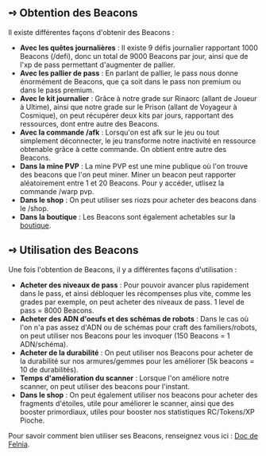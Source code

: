 ## **➺** Obtention des Beacons

Il existe différentes façons d'obtenir des Beacons :  

- **Avec les quêtes journalières** : Il existe 9 défis journalier rapportant 1000 Beacons (/defi), donc un total de 9000 Beacons par jour, ainsi que de l'xp de pass permettant d'augmenter de pallier.
- **Avec les pallier de pass** : En parlant de pallier, le pass nous donne énormément de Beacons, que ça soit dans le pass non premium ou dans le pass premium.
- **Avec le kit journalier** : Grâce à notre grade sur Rinaorc (allant de Joueur à Ultime), ainsi que notre grade sur le Prison (allant de Voyageur à Cosmique), on peut récupérer deux kits par jours, rapportant des ressources, dont entre autre des Beacons.
- **Avec la commande /afk** : Lorsqu'on est afk sur le jeu ou tout simplement déconnecter, le jeu transforme notre inactivité en ressource obtenable grâce à cette commande. On obtient entre autre des Beacons.
- **Dans la mine PVP** : La mine PVP est une mine publique où l'on trouve des beacons que l'on peut miner. Miner un beacon peut rapporter aléatoirement entre 1 et 20 Beacons. Pour y accéder, utlisez la commande /warp pvp.
- **Dans le shop** : On peut utiliser ses riozs pour acheter des beacons dans le /shop.
- **Dans la boutique** : Les Beacons sont également achetables sur la [boutique](https://store.rinaorc.com).

## **➺** Utilisation des Beacons

Une fois l'obtention de Beacons, il y a différentes façons d'utilisation :  

- **Acheter des niveaux de pass** : Pour pouvoir avancer plus rapidement dans le pass, et ainsi débloquer les récompenses plus vite, comme les grades par exemple, on peut acheter des niveaux de pass. 1 level de pass = 8000 Beacons.
- **Acheter des ADN d'oeufs et des schémas de robots** : Dans le cas où l'on n'a pas assez d'ADN ou de schémas pour craft des familiers/robots, on peut utiliser nos Beacons pour les invoquer (150 Beacons = 1 ADN/schéma).
- **Acheter de la durabilité** : On peut utiliser nos Beacons pour acheter de la durabilité sur nos armures/gemmes pour les améliorer (5k beacons = 10 de durabilités).
- **Temps d'amélioration du scanner** : Lorsque l'on améliore notre scanner, on peut utiliser des beacons pour l'instant.
- **Dans le shop** : On peut également utiliser nos beacons pour acheter des fragments d'étoiles, utile pour améliorer le scanner, ainsi que des booster primordiaux, utiles pour booster nos statistiques RC/Tokens/XP Pioche.

Pour savoir comment bien utiliser ses Beacons, renseignez vous ici : [Doc de Felnia](redirection).
